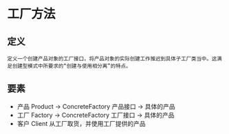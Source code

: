 # 工厂方法

## 定义
    
    定义一个创建产品对象的工厂接口，将产品对象的实际创建工作推迟到具体子工厂类当中。这满足创建型模式中所要求的“创建与使用相分离”的特点。
    
## 要素

+ 产品 Product -> ConcreteFactory
    产品接口 -> 具体的产品
+ 工厂 Factory -> ConcreteFactory
    工厂接口 -> 具体的产品
+ 客户 Client
    从工厂取货，并使用工厂提供的产品

